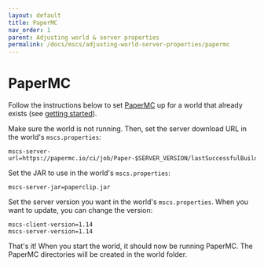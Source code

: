 ```yaml
---
layout: default
title: PaperMC 
nav_order: 1
parent: Adjusting world & server properties
permalink: /docs/mscs/adjusting-world-server-properties/papermc
---
```


# PaperMC

Follow the instructions below to set [PaperMC](https://papermc.io/)
up for a world that already exists (see [getting started](https://minecraftservercontrol.github.io/docs/mscs/getting-started)).

Make sure the world is not running. 
Then, set the server download URL in the world's `mscs.properties`:

```
mscs-server-url=https://papermc.io/ci/job/Paper-$SERVER_VERSION/lastSuccessfulBuild/artifact/paperclip.jar
```

Set the JAR to use in the world's `mscs.properties`:

```
mscs-server-jar=paperclip.jar
```

Set the server version you want in the world's `mscs.properties`. When you want 
to update, you can change the version:

```
mscs-client-version=1.14
mscs-server-version=1.14
```

That's it! When you start the world, it should now be running PaperMC.
The PaperMC directories will be created in the world folder. 

